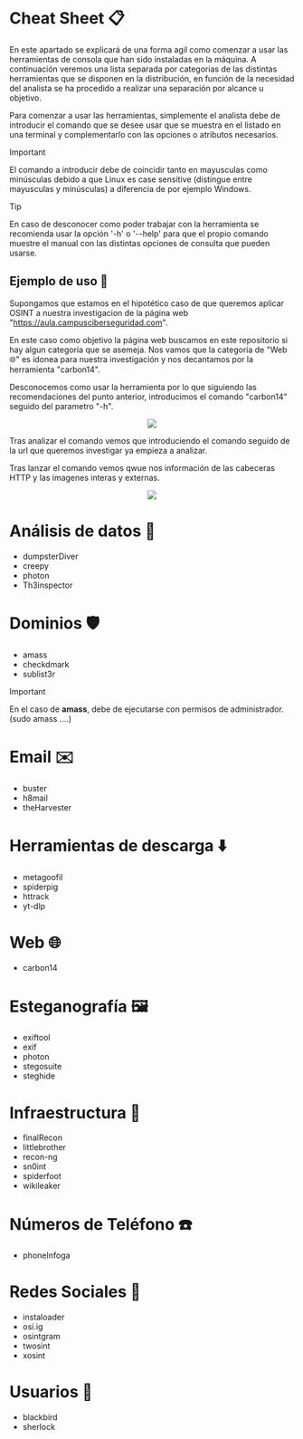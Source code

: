 # Cheat Sheet 📋
En este apartado se explicará de una forma agil como comenzar a usar las herramientas de consola que han sido instaladas en la máquina. A continuación veremos una lista separada por categorias de las distintas herramientas que se disponen en la distribución, 
en función de la necesidad del analista se ha procedido a realizar una separación por alcance u objetivo.

Para comenzar a usar las herramientas, simplemente el analista debe de introducir el comando que se desee usar que se muestra en el listado en una terminal y complementarlo con las opciones o atributos necesarios.  

> [!IMPORTANT]
> El comando a introducir debe de coincidir tanto en mayusculas como minúsculas debido a que Linux es case sensitive (distingue entre mayusculas y minúsculas) a diferencia de por ejemplo Windows.


> [!TIP]
> En caso de desconocer como poder trabajar con la herramienta se recomienda usar la opción '-h' o '--help' para que el propio comando muestre el manual con las distintas opciones de consulta que pueden usarse. 

## Ejemplo de uso 👾

Supongamos que estamos en el hipotético caso de que queremos aplicar OSINT a nuestra investigacion de la página web "https://aula.campusciberseguridad.com".

En este caso como objetivo la página web buscamos en este repositorio si hay algun categoría que se asemeja. Nos vamos que la categoría de "Web 🌐" es idonea para nuestra investigación y nos decantamos por la herramienta "carbon14".

Desconocemos como usar la herramienta por lo que siguiendo las recomendaciones del punto anterior, introducimos el comando "carbon14" seguido del parametro "-h". 
<p align="center">
<img src="https://github.com/user-attachments/assets/bddbe541-67a2-4d60-8044-685b49614346"
</p>

Tras analizar el comando vemos que introduciendo el comando seguido de la url que queremos investigar ya empieza a analizar.

Tras lanzar el comando vemos qwue nos información de las cabeceras HTTP y las imagenes interas y externas.

<p align="center">
<img src="https://github.com/user-attachments/assets/2a12095f-c8ff-42bf-a73a-27414913decb"
</p>

# Análisis de datos 🔎
-    dumpsterDiver
-    creepy
-    photon
-    Th3inspector

# Dominios 🛡️
-    amass
-    checkdmark
-    sublist3r

  
> [!IMPORTANT]
> En el caso de __amass__, debe de ejecutarse con permisos de administrador. (sudo amass ....)


# Email ✉️
-    buster
-    h8mail
-    theHarvester

# Herramientas de descarga ⬇️
-    metagoofil
-    spiderpig
-    httrack
-    yt-dlp

# Web 🌐
-    carbon14

# Esteganografía 🖼️
-    exiftool
-    exif
-    photon
-    stegosuite
-    steghide

# Infraestructura 🏰
-    finalRecon
-    littlebrother
-    recon-ng
-    sn0int
-    spiderfoot
-    wikileaker

#  Números de Teléfono ☎️
-    phoneInfoga


# Redes Sociales 📱
-    instaloader
-    osi.ig
-    osintgram
-    twosint
-    xosint

# Usuarios 👥
-    blackbird
-    sherlock

